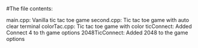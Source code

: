 #The file contents:

main.cpp: Vanilla tic tac toe game
second.cpp: Tic tac toe game with auto clear terminal
colorTac.cpp: Tic tac toe game with color
ticConnect: Added Connect 4 to th game options
2048TicConnect: Added 2048 to the game options
